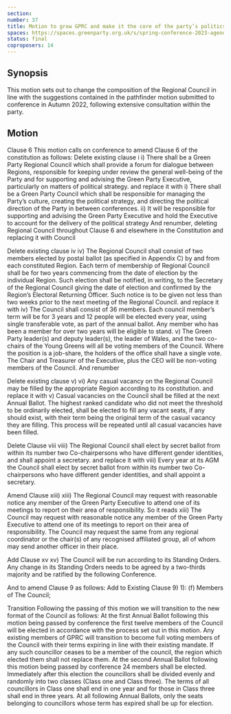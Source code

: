 ```yaml
---
section:
number: 37
title: Motion to grow GPRC and make it the core of the party’s politics.
spaces: https://spaces.greenparty.org.uk/s/spring-conference-2023-agenda-forum/?contentId=118311
status: final
coproposers: 14
---
```

## Synopsis
This motion sets out to change the composition of the Regional Council in line with the suggestions contained in the pathfinder motion submitted to conference in Autumn 2022, following extensive consultation within the party.

## Motion
Clause 6
This motion calls on conference to amend Clause 6 of the constitution as follows:
Delete existing clause i
i)	There shall be a Green Party Regional Council which shall provide a forum for dialogue between Regions, responsible for keeping under review the general well-being of the Party and for supporting and advising the Green Party Executive, particularly on matters of political strategy.
and replace it with
i)	There shall be a Green Party Council which shall be responsible for managing the Party’s culture, creating the political strategy, and directing the political direction of the Party in between conferences.
ii)	It will be responsible for supporting and advising the Green Party Executive and hold the Executive to account for the delivery of the political strategy
And renumber, deleting Regional Council throughout Clause 6 and elsewhere in the Constitution and replacing it with Council

Delete existing clause iv
iv)	The Regional Council shall consist of two members elected by postal ballot (as specified in Appendix C) by and from each constituted Region. Each term of membership of Regional Council shall be for two years commencing from the date of election by the individual Region. Such election shall be notified, in writing, to the Secretary of the Regional Council giving the date of election and confirmed by the Region’s Electoral Returning Officer. Such notice is to be given not less than two weeks prior to the next meeting of the Regional Council.
and replace it with
iv)	The Council shall consist of 36 members.  Each council member’s term will be for 3 years and 12 people will be elected every year, using single transferable vote, as part of the annual ballot.  Any member who has been a member for over two years will be eligible to stand.
v)	The Green Party leader(s) and deputy leader(s), the leader of Wales, and the two co-chairs of the Young Greens will all be voting members of the Council. Where the position is a job-share, the holders of the office shall have a single vote.  The Chair and Treasurer of the Executive, plus the CEO will be non-voting members of the Council.
And renumber

Delete existing clause v)
vi)	Any casual vacancy on the Regional Council may be filled by the appropriate Region according to its constitution.
and replace it with
v)	Casual vacancies on the Council shall be filled at the next Annual Ballot. The highest ranked candidate who did not meet the threshold to be ordinarily elected, shall be elected to fill any vacant seats, if any should exist, with their term being the original term of the casual vacancy they are filling.  This process will be repeated until all casual vacancies have been filled.

Delete Clause viii
viii)	The Regional Council shall elect by secret ballot from within its number two Co-chairpersons who have different gender identities, and shall appoint a secretary.
and replace it with
viii)	Every year at its AGM the Council shall elect by secret ballot from within its number two Co-chairpersons who have different gender identities, and shall appoint a secretary.

Amend Clause xiii)
xiii)	The Regional Council may request with reasonable notice any member of the Green Party Executive to attend one of its meetings to report on their area of responsibility.
So it reads
xiii) The Council may request with reasonable notice any member of the Green Party Executive to attend one of its meetings to report on their area of responsibility. The Council may request the same from any regional coordinator or the chair(s) of any recognised affiliated group, all of whom may send another officer in their place.

Add Clause xv
xv)	The Council will be run according to its Standing Orders.  Any change in its Standing Orders needs to be agreed by a two-thirds majority and be ratified by the following Conference.

And to amend Clause 9 as follows:
Add to Existing Clause 9) 1):
(f) Members of The Council;

Transition
Following the passing of this motion we will transition to the new format of the Council as follows:
At the first Annual Ballot following this motion being passed by conference the first twelve members of the Council will be elected in accordance with the process set out in this motion.  Any existing members of GPRC will transition to become full voting members of the Council with their terms expiring in line with their existing mandate. If any such councillor ceases to be a member of the council, the region which elected them shall not replace them.
At the second Annual Ballot following this motion being passed by conference 24 members shall be elected.  Immediately after this election the councillors shall be divided evenly and randomly into two classes (Class one and Class three).  The terms of all councillors in Class one shall end in one year and for those in Class three shall end in three years.
At all following Annual Ballots, only the seats belonging to councillors whose term has expired shall be up for election.
